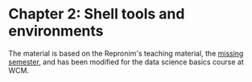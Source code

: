 # Chapter 2: Shell tools and environments

The material is based on the Repronim's teaching material, the [missing semester](https://missing.csail.mit.edu/), and has been modified for the data science basics course at WCM.
